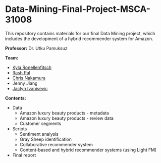 # Data-Mining-Final-Project-MSCA-31008
This repository contains materials for our final Data Mining project, which includes the development of a hybrid recommender system for Amazon. 

**Professor:** Dr. Utku Pamuksuz

**Team:** 
* [Kyla Ronellenfitsch](https://www.linkedin.com/in/kyla-ronellenfitsch-56774431/)
* [Rash Pal](https://www.linkedin.com/in/rpal1/)
* [Chris Nakamura](https://www.linkedin.com/in/chris-nakamura-471753101/)
* Jenny Jiang
* [Jaclyn Ivanisevic](https://www.linkedin.com/in/jaclynivanisevic/)

**Contents:**
* Data
  * Amazon luxury beauty products - metadata 
  * Amazon luxury beauty products - review data
  * Customer segments
* Scripts 
  * Sentiment analysis 
  * Gray Sheep identification 
  * Collaborative recommender system 
  * Content-based and hybrid recommender systems (using Light FM)
* Final report
